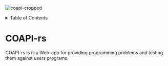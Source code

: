 ![coapi-cropped](https://github.com/user-attachments/assets/9c0857c8-b400-4cec-acc3-25c2facc2277)

<details>
<summary>Table of Contents</summary>

- [coapi.rs](#coapi-rs)
- [Installation](#installation)
    -[Modes](#modes)    
- [Introduction](#introduction)
- [Usage](#usage)
- [Licesnse](#license)

</details>

<!-- <img align="left" src="https://github.com/Aavtic/ena/releases/download/tags/ena-logo.png" alt="drawing" width="200"/> -->

# COAPI-rs

COAPI-rs is is a Web-app for providing programming problems and testing them against users programs. 

<!--## Installation-->
<!---->
<!--### Modes-->
<!--<details>-->
<!--<summary>Modes of Installation</summary>-->
<!---->
<!--- [Manually Compiling](#docker)-->
<!--- [Downloading-executable](#compile)-->
<!---->
<!--</details>-->
<!---->
<!---->
<!--###  Docker-->
<!--You can clone this repository and then use docker to run the server. -->
<!--```shell-->
<!--git clone https://github.com/Aavtic/coapi.rs-->
<!--```-->
<!--Then you can build the docker container using this command-->
<!--This may take some time to set up Rust and download all the dependencies.-->
<!--```shell-->
<!--docker build -t rust-app .-->
<!--```-->
<!--Now you can run the server using this command.-->
<!--```shell-->
<!--docker run --rm -p 8081:8081 rust-app-->
<!--```-->
<!--This will start a server on port `8081`. Make sure no other processes are active on that port.-->
<!---->
<!--### Compile-->
<!---->
<!--In-order to compile and run this, you will have to clone this repository and run the server using cargo.-->
<!--```shell-->
<!--cargo run-->
<!--```-->
<!---->
<!--## Introduction-->
<!---->
<!--coapi-rs is a rust axum server which can be used to get output for code by sending http POST requests.-->
<!---->
<!---->
<!--## Usage-->
<!---->
<!--Once the program is running You can send POST requests to the server with It's payload in JSON format.-->
<!--The format of the Payload is simple and straight forward as shown below.-->
<!---->
<!--    {-->
<!--	    "code": "print("Hello World!")",-->
<!--		  "language": "Python"-->
<!--    }-->
<!--Make sure to add the `Content-Type` in the header to `application/json`.-->
<!---->
<!--## License-->
<!---->
<!--[MIT](./LICENSE)-->
<!---->
<!---->
<!--[python]: https://www.python.org/downloads/-->
<!---->
<!---->
